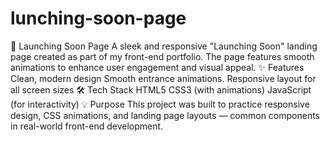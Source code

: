 # lunching-soon-page
🚀 Launching Soon Page
A sleek and responsive "Launching Soon" landing page created as part of my front-end portfolio. The page features smooth animations to enhance user engagement and visual appeal.
✨ Features
Clean, modern design
Smooth entrance animations.
Responsive layout for all screen sizes
🛠️ Tech Stack
HTML5
CSS3 (with animations)
JavaScript (for interactivity)
💡 Purpose
This project was built to practice responsive design, CSS animations, and landing page layouts — common components in real-world front-end development.
